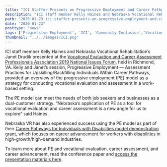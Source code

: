 ```yaml
---
title: "ICI Staffer Presents on Progressive Employment and Career Pathways"
description: "ICI staff member Kelly Haines and Nebraska Vocational Rehabilitation’s Janet Drudik presented at the Vocational Evaluation and Career Assessment Professionals Association 2019 National Issues Forum held in Richmond, VA"
path: "2020-01-23_ici-staffer-presents-on-progressive-employment-and-career-pathways"
date: "2020-01-23"
posttype: "news"
tags: ['Progressive Employment', 'ICI', 'Community Inclusion','Vocational Rehabilitation', 'Employment']
thumbnail: "../../images/ICI.png"
---
```


ICI staff member Kelly Haines and Nebraska Vocational Rehabilitation’s Janet Drudik presented at the [Vocational Evaluation and Career Assessment Professionals Association 2019 National Issues Forum](https://vecap.org/), held in Richmond, VA. Kelly and Janet’s session, Progressive Employment — Assessment Practices for Upskilling/Backfilling Individuals Within Career Pathways, provided an overview of the progressive employment (PE) model as a strategy for conducting vocational evaluation and assessment in a work-based setting.

The PE model can meet the needs of both job seekers and businesses as a dual-customer strategy. “Nebraska’s application of PE as a tool for vocational evaluation and career assessment is a new angle for us to explore” said Haines.

Nebraska VR has also experienced success using the PE model as part of their [Career Pathways for Individuals with Disabilities model demonstration grant](http://www.vr.nebraska.gov/pathways/), which focuses on career advancement for workers with disabilities in high-growth/high-demand industries.

To learn more about PE and vocational evaluation, career assessment, and career advancement, read the conference paper and [access the presentation materials here](https://www.explorevr.org/content/vermont-progressive-employment-model).
